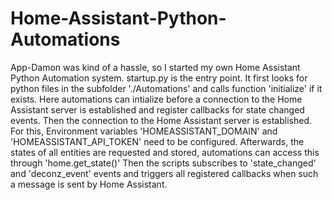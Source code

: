 # Home-Assistant-Python-Automations

App-Damon was kind of a hassle, so I started my own Home Assistant Python Automation system.
startup.py is the entry point.
It first looks for python files in the subfolder './Automations' and calls function 'initialize' if it exists.
Here automations can intialize before a connection to the Home Assistant server is established and register callbacks for state changed events.
Then the connection to the Home Assistant server is established.
For this, Environment variables 'HOMEASSISTANT_DOMAIN' and 'HOMEASSISTANT_API_TOKEN' need to be configured.
Afterwards, the states of all entities are requested and stored, automations can access this through 'home.get_state()'
Then the scripts subscribes to 'state_changed' and 'deconz_event' events and triggers all registered callbacks when such a message is sent by Home Assistant.
